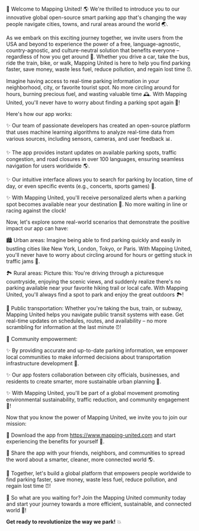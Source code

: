 🚀 Welcome to Mapping United! 🌎 We're thrilled to introduce you to our innovative global open-source smart parking app that's changing the way people navigate cities, towns, and rural areas around the world 🌏.

As we embark on this exciting journey together, we invite users from the USA and beyond to experience the power of a free, language-agnostic, country-agnostic, and culture-neutral solution that benefits everyone – regardless of how you get around 💨. Whether you drive a car, take the bus, ride the train, bike, or walk, Mapping United is here to help you find parking faster, save money, waste less fuel, reduce pollution, and regain lost time ⏰.

Imagine having access to real-time parking information in your neighborhood, city, or favorite tourist spot. No more circling around for hours, burning precious fuel, and wasting valuable time 🕰️. With Mapping United, you'll never have to worry about finding a parking spot again 💪!

Here's how our app works:

✨ Our team of passionate developers has created an open-source platform that uses machine learning algorithms to analyze real-time data from various sources, including sensors, cameras, and user feedback 📊.

✨ The app provides instant updates on available parking spots, traffic congestion, and road closures in over 100 languages, ensuring seamless navigation for users worldwide 🌎.

✨ Our intuitive interface allows you to search for parking by location, time of day, or even specific events (e.g., concerts, sports games) 📅.

✨ With Mapping United, you'll receive personalized alerts when a parking spot becomes available near your destination 🚨. No more waiting in line or racing against the clock!

Now, let's explore some real-world scenarios that demonstrate the positive impact our app can have:

🏙️ Urban areas: Imagine being able to find parking quickly and easily in bustling cities like New York, London, Tokyo, or Paris. With Mapping United, you'll never have to worry about circling around for hours or getting stuck in traffic jams 🚗.

🏞️ Rural areas: Picture this: You're driving through a picturesque countryside, enjoying the scenic views, and suddenly realize there's no parking available near your favorite hiking trail or local cafe. With Mapping United, you'll always find a spot to park and enjoy the great outdoors 🏞️!

🚂 Public transportation: Whether you're taking the bus, train, or subway, Mapping United helps you navigate public transit systems with ease. Get real-time updates on schedules, routes, and availability – no more scrambling for information at the last minute ⏰!

💪 Community empowerment:

✨ By providing accurate and up-to-date parking information, we empower local communities to make informed decisions about transportation infrastructure development 👥.

✨ Our app fosters collaboration between city officials, businesses, and residents to create smarter, more sustainable urban planning 🌊.

✨ With Mapping United, you'll be part of a global movement promoting environmental sustainability, traffic reduction, and community engagement 💪!

Now that you know the power of Mapping United, we invite you to join our mission:

🔴 Download the app from https://www.mapping-united.com and start experiencing the benefits for yourself 📲.

👫 Share the app with your friends, neighbors, and communities to spread the word about a smarter, cleaner, more connected world 🌎.

💪 Together, let's build a global platform that empowers people worldwide to find parking faster, save money, waste less fuel, reduce pollution, and regain lost time ⏰!

🚀 So what are you waiting for? Join the Mapping United community today and start your journey towards a more efficient, sustainable, and connected world 🌟!

**Get ready to revolutionize the way we park!** 💥